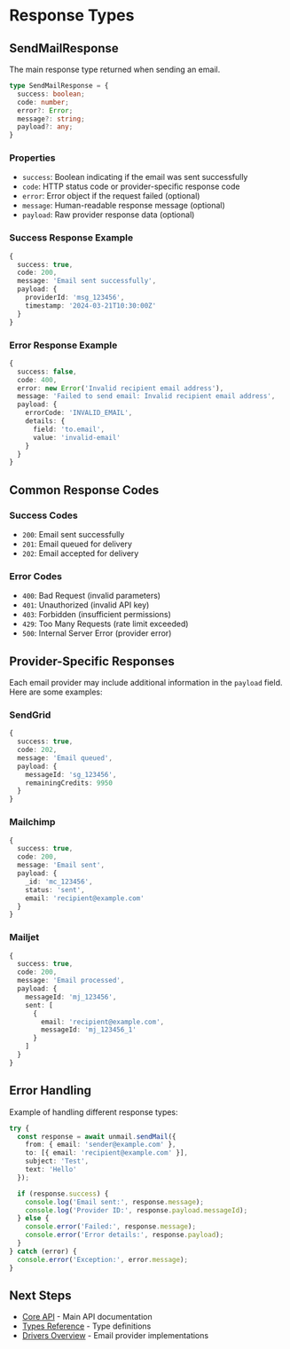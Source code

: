 # Response Types

## SendMailResponse

The main response type returned when sending an email.

```typescript
type SendMailResponse = {
  success: boolean;
  code: number;
  error?: Error;
  message?: string;
  payload?: any;
}
```

### Properties

- `success`: Boolean indicating if the email was sent successfully
- `code`: HTTP status code or provider-specific response code
- `error`: Error object if the request failed (optional)
- `message`: Human-readable response message (optional)
- `payload`: Raw provider response data (optional)

### Success Response Example

```typescript
{
  success: true,
  code: 200,
  message: 'Email sent successfully',
  payload: {
    providerId: 'msg_123456',
    timestamp: '2024-03-21T10:30:00Z'
  }
}
```

### Error Response Example

```typescript
{
  success: false,
  code: 400,
  error: new Error('Invalid recipient email address'),
  message: 'Failed to send email: Invalid recipient email address',
  payload: {
    errorCode: 'INVALID_EMAIL',
    details: {
      field: 'to.email',
      value: 'invalid-email'
    }
  }
}
```

## Common Response Codes

### Success Codes

- `200`: Email sent successfully
- `201`: Email queued for delivery
- `202`: Email accepted for delivery

### Error Codes

- `400`: Bad Request (invalid parameters)
- `401`: Unauthorized (invalid API key)
- `403`: Forbidden (insufficient permissions)
- `429`: Too Many Requests (rate limit exceeded)
- `500`: Internal Server Error (provider error)

## Provider-Specific Responses

Each email provider may include additional information in the `payload` field. Here are some examples:

### SendGrid

```typescript
{
  success: true,
  code: 202,
  message: 'Email queued',
  payload: {
    messageId: 'sg_123456',
    remainingCredits: 9950
  }
}
```

### Mailchimp

```typescript
{
  success: true,
  code: 200,
  message: 'Email sent',
  payload: {
    _id: 'mc_123456',
    status: 'sent',
    email: 'recipient@example.com'
  }
}
```

### Mailjet

```typescript
{
  success: true,
  code: 200,
  message: 'Email processed',
  payload: {
    messageId: 'mj_123456',
    sent: [
      {
        email: 'recipient@example.com',
        messageId: 'mj_123456_1'
      }
    ]
  }
}
```

## Error Handling

Example of handling different response types:

```typescript
try {
  const response = await unmail.sendMail({
    from: { email: 'sender@example.com' },
    to: [{ email: 'recipient@example.com' }],
    subject: 'Test',
    text: 'Hello'
  });

  if (response.success) {
    console.log('Email sent:', response.message);
    console.log('Provider ID:', response.payload.messageId);
  } else {
    console.error('Failed:', response.message);
    console.error('Error details:', response.payload);
  }
} catch (error) {
  console.error('Exception:', error.message);
}
```

## Next Steps

- [Core API](./core.md) - Main API documentation
- [Types Reference](./types.md) - Type definitions
- [Drivers Overview](/drivers/overview) - Email provider implementations
